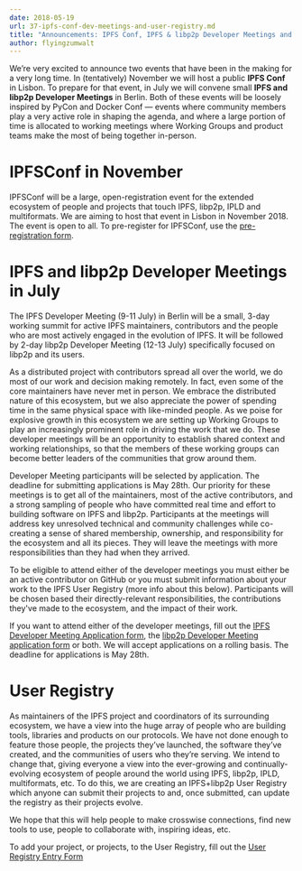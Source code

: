 ```yaml
---
date: 2018-05-19
url: 37-ipfs-conf-dev-meetings-and-user-registry.md
title: "Announcements: IPFS Conf, IPFS & libp2p Developer Meetings and a User Registry"
author: flyingzumwalt
---
```


We’re very excited to announce two events that have been in the making for a very long time. In (tentatively) November we will host a public **IPFS Conf** in Lisbon. To prepare for that event, in July we will convene small **IPFS and libp2p Developer Meetings** in Berlin. Both of these events will be loosely inspired by PyCon and Docker Conf — events where community members play a very active role in shaping the agenda, and where a large portion of time is allocated to working meetings where Working Groups and product teams make the most of being together in-person.

# IPFSConf in November

IPFSConf will be a large, open-registration event for the extended ecosystem of people and projects that touch IPFS, libp2p, IPLD and multiformats.  We are aiming to host that event in Lisbon in November 2018. The event is open to all. To pre-register for IPFSConf, use the [pre-registration form](https://goo.gl/forms/0Pu6VZzG8pRAmrrv2).

# IPFS and libp2p Developer Meetings in July

The IPFS Developer Meeting (9-11 July) in Berlin will be a small, 3-day working summit for active IPFS maintainers, contributors and the people who are most actively engaged in the evolution of IPFS. It will be followed by 2-day libp2p Developer Meeting (12-13 July) specifically focused on libp2p and its users.

As a distributed project with contributors spread all over the world, we do most of our work and decision making remotely. In fact, even some of the core maintainers have never met in person. We embrace the distributed nature of this ecosystem, but we also appreciate the power of spending time in the same physical space with like-minded people. As we poise for explosive growth in this ecosystem we are setting up Working Groups to play an increasingly prominent role in driving the work that we do. These developer meetings will be an opportunity to establish shared context and working relationships, so that the members of these working groups can become better leaders of the communities that grow around them.

Developer Meeting participants will be selected by application. The deadline for submitting applications is May 28th.  Our priority for these meetings is to get all of the maintainers, most of the active contributors, and a strong sampling of people who have committed real time and effort to building software on IPFS and libp2p. Participants at the meetings will address key unresolved technical and community challenges while co-creating a sense of shared membership, ownership, and responsibility for the ecosystem and all its pieces. They will leave the meetings with more responsibilities than they had when they arrived.

To be eligible to attend either of the developer meetings you must either be an active contributor on GitHub or you must submit information about your work to the IPFS User Registry (more info about this below). Participants will be chosen based their directly-relevant responsibilities, the contributions they've made to the ecosystem, and the impact of their work.

If you want to  attend either of the developer meetings, fill out the [IPFS Developer Meeting Application form](https://goo.gl/forms/sVRjrW1CA61FTwl12), the [libp2p Developer Meeting application form](https://goo.gl/forms/8YpFQ7D00s5gC3hw2) or both. We will accept applications on a rolling basis. The deadline for applications is May 28th.

# User Registry

As maintainers of the IPFS project and coordinators of its surrounding ecosystem, we have a view into the huge array of people who are building tools, libraries and products on our protocols. We have not done enough to feature those people, the projects they’ve launched, the software they’ve created, and the communities of users who they’re serving. We intend to change that, giving everyone a view into the ever-growing and continually-evolving ecosystem of people around the world using IPFS, libp2p, IPLD, multiformats, etc. To do this, we are creating an IPFS+libp2p User Registry which anyone can submit their projects to and, once submitted, can update the registry as their projects evolve.

We hope that this will help people to make crosswise connections, find new tools to use, people to collaborate with, inspiring ideas, etc.

To add your project, or projects, to the User Registry, fill out the [User Registry Entry Form](https://goo.gl/forms/1dxAwv809VY2zeNC3)
